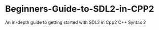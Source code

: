 # Beginners-Guide-to-SDL2-in-CPP2
An in-depth guide to getting started with SDL2 in Cpp2 C++ Syntax 2

